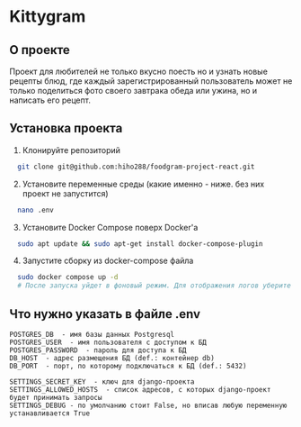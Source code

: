 #  Kittygram


## О проекте

Проект для любителей не только вкусно поесть но и узнать новые рецепты блюд, где каждый зарегистрированный пользователь может не только поделиться фото своего завтрака обеда или ужина, но и написать его рецепт.

## Установка проекта

1. Клонируйте репозиторий
```bash
  git clone git@github.com:hiho288/foodgram-project-react.git
```
2. Установите переменные среды (какие именно - ниже. без них проект не запустится)
```bash
  nano .env
```
3. Установите Docker Compose поверх Docker'а
```bash
  sudo apt update && sudo apt-get install docker-compose-plugin
```
4. Запустите сборку из docker-compose файла
```bash
  sudo docker compose up -d
  # После запуска уйдет в фоновый режим. Для отображения логов уберите -d
```
## Что нужно указать в файле .env

```nano
POSTGRES_DB  - имя базы данных Postgresql
POSTGRES_USER  - имя пользователя с доступом к БД
POSTGRES_PASSWORD  - пароль для доступа к БД
DB_HOST  - адрес размещения БД (def.: контейнер db)
DB_PORT  - порт, по которому подключаться к БД (def.: 5432)

SETTINGS_SECRET_KEY  - ключ для django-проекта
SETTINGS_ALLOWED_HOSTS  - список адресов, с которых django-проект будет принимать запросы
SETTINGS_DEBUG - по умолчанию стоит False, но вписав любую переменную устанавливается True

```
